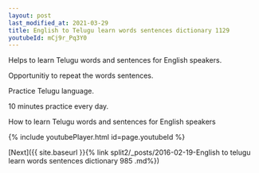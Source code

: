 ```yaml
---
layout: post
last_modified_at: 2021-03-29
title: English to Telugu learn words sentences dictionary 1129 
youtubeId: mCj9r_Pq3Y0
---
```

 
 
Helps to learn Telugu words and sentences for English speakers.

Opportunitiy to repeat the words sentences. 

Practice Telugu language. 
 
10 minutes practice every day. 
 
How to learn Telugu words and sentences for English speakers 
 
{% include youtubePlayer.html id=page.youtubeId %}
 
 
[Next]({{ site.baseurl }}{% link  split2/_posts/2016-02-19-English to telugu learn words sentences dictionary 985 .md%})
 
